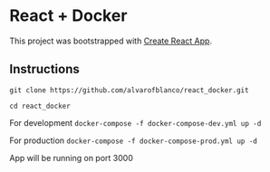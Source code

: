 # React + Docker 
This project was bootstrapped with [Create React App](https://github.com/facebook/create-react-app).

## Instructions
`git clone https://github.com/alvarofblanco/react_docker.git`

`cd react_docker`

For development
`docker-compose -f docker-compose-dev.yml up -d`

For production
`docker-compose -f docker-compose-prod.yml up -d`

App will be running on port 3000
